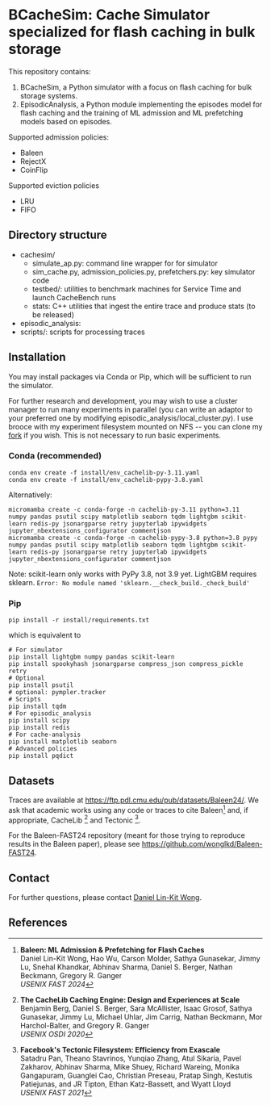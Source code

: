# BCacheSim: Cache Simulator specialized for flash caching in bulk storage

This repository contains:

1. BCacheSim, a Python simulator with a focus on flash
caching for bulk storage systems.
2. EpisodicAnalysis, a Python module implementing the episodes model
for flash caching and the training of ML admission and ML prefetching models
based on episodes.

Supported admission policies:
- Baleen
- RejectX
- CoinFlip

Supported eviction policies
- LRU
- FIFO



## Directory structure

- cachesim/
    - simulate_ap.py: command line wrapper for for simulator
    - sim_cache.py, admission_policies.py, prefetchers.py: key simulator code
    - testbed/: utilities to benchmark machines for Service Time and launch CacheBench runs
    - stats: C++ utilities that ingest the entire trace and produce stats (to be released)
- episodic_analysis: 
- scripts/: scripts for processing traces

## Installation

You may install packages via Conda or Pip, which will be sufficient to run the simulator.

For further research and development, you may wish to use a cluster manager to run many experiments in parallel (you can write an adaptor to your preferred one by modifying episodic_analysis/local_cluster.py). I use brooce with my experiment filesystem mounted on NFS -- you can clone my [fork](https://github.com/wonglkd/brooce) if you wish. This is not necessary to run basic experiments.

### Conda (recommended)

```
conda env create -f install/env_cachelib-py-3.11.yaml
conda env create -f install/env_cachelib-pypy-3.8.yaml
```

Alternatively:

```
micromamba create -c conda-forge -n cachelib-py-3.11 python=3.11      numpy pandas psutil scipy matplotlib seaborn tqdm lightgbm scikit-learn redis-py jsonargparse retry jupyterlab ipywidgets jupyter_nbextensions_configurator commentjson
micromamba create -c conda-forge -n cachelib-pypy-3.8 python=3.8 pypy numpy pandas psutil scipy matplotlib seaborn tqdm lightgbm scikit-learn redis-py jsonargparse retry jupyterlab ipywidgets jupyter_nbextensions_configurator commentjson
```

Note: scikit-learn only works with PyPy 3.8, not 3.9 yet. LightGBM requires sklearn.
    `Error: No module named 'sklearn.__check_build._check_build'`

### Pip

```
pip install -r install/requirements.txt
```

which is equivalent to

```
# For simulator
pip install lightgbm numpy pandas scikit-learn
pip install spookyhash jsonargparse compress_json compress_pickle retry
# Optional
pip install psutil
# optional: pympler.tracker
# Scripts
pip install tqdm
# For episodic_analysis
pip install scipy
pip install redis
# For cache-analysis
pip install matplotlib seaborn
# Advanced policies
pip install pqdict
```

## Datasets

Traces are available at https://ftp.pdl.cmu.edu/pub/datasets/Baleen24/. We ask that academic works using any code or traces to cite Baleen[^1] and, if appropriate, CacheLib [^2] and Tectonic [^3].

For the Baleen-FAST24 repository (meant for those trying to reproduce results in the Baleen paper), please see https://github.com/wonglkd/Baleen-FAST24.

## Contact

For further questions, please contact [Daniel Lin-Kit Wong](https://wonglkd.fi-de.net/).

## References

[^1]: **Baleen: ML Admission & Prefetching for Flash Caches** <br>
      Daniel Lin-Kit Wong, Hao Wu, Carson Molder, Sathya Gunasekar, Jimmy Lu, Snehal Khandkar, Abhinav Sharma, Daniel S. Berger, Nathan Beckmann, Gregory R. Ganger <br>
      *USENIX FAST 2024*

[^2]: **The CacheLib Caching Engine: Design and Experiences at Scale** <br>
      Benjamin Berg, Daniel S. Berger, Sara McAllister, Isaac Grosof, Sathya Gunasekar, Jimmy Lu, Michael Uhlar, Jim Carrig, Nathan Beckmann, Mor Harchol-Balter, and Gregory R. Ganger <br>
      *USENIX OSDI 2020*

[^3]: **Facebook's Tectonic Filesystem: Efficiency from Exascale** <br>
      Satadru Pan, Theano Stavrinos, Yunqiao Zhang, Atul Sikaria, Pavel Zakharov, Abhinav Sharma, Mike Shuey, Richard Wareing, Monika Gangapuram, Guanglei Cao, Christian Preseau, Pratap Singh, Kestutis Patiejunas, and JR Tipton, Ethan Katz-Bassett, and Wyatt Lloyd <br>
      *USENIX FAST 2021*
